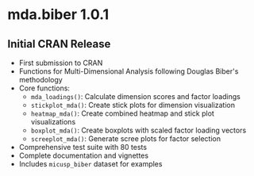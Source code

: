 # mda.biber 1.0.1

## Initial CRAN Release

* First submission to CRAN
* Functions for Multi-Dimensional Analysis following Douglas Biber's methodology
* Core functions:
  - `mda_loadings()`: Calculate dimension scores and factor loadings
  - `stickplot_mda()`: Create stick plots for dimension visualization  
  - `heatmap_mda()`: Create combined heatmap and stick plot visualizations
  - `boxplot_mda()`: Create boxplots with scaled factor loading vectors
  - `screeplot_mda()`: Generate scree plots for factor selection
* Comprehensive test suite with 80 tests
* Complete documentation and vignettes
* Includes `micusp_biber` dataset for examples
